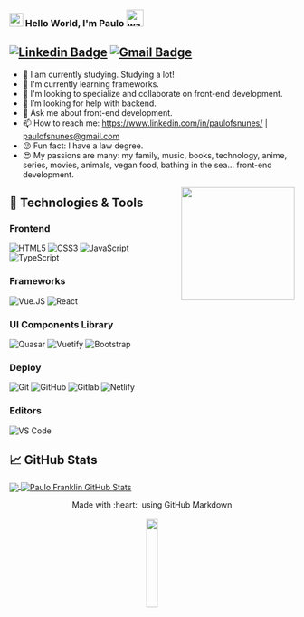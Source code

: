 ### <img src="https://github.com/rajput2107/rajput2107/blob/master/Assets/Earth.gif" width="24px"> Hello World, I'm Paulo <img alt="wave" src="https://raw.githubusercontent.com/MartinHeinz/MartinHeinz/master/wave.gif" width="30px">

## [![Linkedin Badge](https://img.shields.io/badge/-paulo-blue?style=flat-square&logo=Linkedin&logoColor=white&link=https://www.linkedin.com/in/pranjaljain0/)](https://www.linkedin.com/in/paulofsnunes/) [![Gmail Badge](https://img.shields.io/badge/-paulofsnunes@gmail.com-c14438?style=flat-square&logo=Gmail&logoColor=white&link=mailto:paulofsnunes@gmail.com)](mailto:paulofsnunes@gmail.com)


- 🚀 I am currently studying. Studying a lot!
- 🌱 I'm currently learning frameworks.
- 👯 I'm looking to specialize and collaborate on front-end development.
- 🤔 I’m looking for help with backend.
- 💬 Ask me about front-end development.
- 📫 How to reach me: https://www.linkedin.com/in/paulofsnunes/ | paulofsnunes@gmail.com
- 😜 Fun fact: I have a law degree.
- 😍 My passions are many: my family, music, books, technology, anime, series, movies, animals, vegan food, bathing in the sea... front-end development.


<img align='right' src='https://user-images.githubusercontent.com/5713670/87202985-820dcb80-c2b6-11ea-9f56-7ec461c497c3.gif' width='200"'>

## 🔧 Technologies & Tools

### Frontend

![HTML5](https://img.shields.io/badge/HTML5-E34F26?style=for-the-badge&logo=html5&logoColor=white)
![CSS3](https://img.shields.io/badge/CSS3-1572B6?style=for-the-badge&logo=css3&logoColor=white)
![JavaScript](https://img.shields.io/badge/JavaScript-F7DF1E?style=for-the-badge&logo=javascript&logoColor=black)
![TypeScript](https://img.shields.io/badge/TypeScript-007ACC?style=for-the-badge&logo=typescript&logoColor=white)


### Frameworks

![Vue.JS](https://img.shields.io/badge/Vue.js-35495E?style=for-the-badge&logo=vue.js&logoColor=4FC08D)
![React](https://img.shields.io/badge/React-20232A?style=for-the-badge&logo=react&logoColor=61DAFB)


### UI Components Library

![Quasar](https://img.shields.io/badge/Quasar-1976D2?style=for-the-badge&logo=quasar&logoColor=white)
![Vuetify](https://img.shields.io/badge/Vuetify-1867C0?style=for-the-badge&logo=vuetify&logoColor=white)
![Bootstrap](https://img.shields.io/badge/Bootstrap-563D7C?style=for-the-badge&logo=bootstrap&logoColor=white)


### Deploy

![Git](https://img.shields.io/badge/Git-F05032?style=for-the-badge&logo=git&logoColor=white)
![GitHub](https://img.shields.io/badge/GitHub-100000?style=for-the-badge&logo=github&logoColor=white)
![Gitlab](https://img.shields.io/badge/GitLab-330F63?style=for-the-badge&logo=gitlab&logoColor=white)
![Netlify](https://img.shields.io/badge/Netlify-00C7B7?style=for-the-badge&logo=netlify&logoColor=white)


### Editors

![VS Code](https://img.shields.io/badge/Visual_Studio_Code-0078D4?style=for-the-badge&logo=visual%20studio%20code&logoColor=white)


## &#x1f4c8; GitHub Stats

<a href="https://github.com/paulofsnunes">
  <img align="center" src="https://github-readme-stats.vercel.app/api/top-langs/?username=paulofsnunes&hide=css,hack&title_color=ffffff&text_color=c9cacc&icon_color=9f9f9f&bg_color=151515" />
</a>
<a href="https://github.com/paulofsnunes">
  <img align="center" src="https://github-readme-stats.vercel.app/api?username=paulofsnunes&show_icons=true&title_color=fff&icon_color=79ff97&text_color=9f9f9f&bg_color=151515" alt="Paulo Franklin GitHub Stats" />
</a>

<p align="center">
  Made with :heart: &nbsp;using GitHub Markdown
  <br/>
   <br/>
  <img src="https://media.giphy.com/media/jpVnC65DmYeyRL4LHS/giphy.gif" width="20%">
</p>
